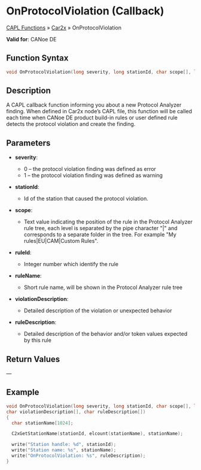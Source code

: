 # OnProtocolViolation (Callback)

[CAPL Functions](../../CAPLfunctions.md) » [Car2x](../CAPLfunctionsCar2xOverview.md) » OnProtocolViolation

**Valid for**: CANoe DE

## Function Syntax

```c
void OnProtocolViolation(long severity, long stationId, char scope[], long ruleId, char ruleName[], char violationDescription[], char ruleDescription[]){}
```

## Description

A CAPL callback function informing you about a new Protocol Analyzer finding. When defined in Car2x node’s CAPL file, this function will be called each time when CANoe DE product build-in rules or user defined rule detects the protocol violation and create the finding.

## Parameters

- **severity**:
  - 0 – the protocol violation finding was defined as error
  - 1 – the protocol violation finding was defined as warning

- **stationId**:
  - Id of the station that caused the protocol violation.

- **scope**:
  - Text value indicating the position of the rule in the Protocol Analyzer rule tree, each level is separated by the pipe character "|" and corresponds to a separate folder in the tree. For example "My rules|EU|CAM|Custom Rules".

- **ruleId**:
  - Integer number which identify the rule

- **ruleName**:
  - Short rule name, will be shown in the Protocol Analyzer rule tree

- **violationDescription**:
  - Detailed description of the violation or unexpected behavior

- **ruleDescription**:
  - Detailed description of the behavior and/or token values expected by this rule

## Return Values

—

## Example

```c
void OnProtocolViolation(long severity, long stationId, char scope[], long ruleId, char ruleName[],
char violationDescription[], char ruleDescription[])
{
  char stationName[1024];

  C2xGetStationName(stationId, elcount(stationName), stationName);

  write("Station handle: %d", stationId);
  write("Station name: %s", stationName);
  write("OnProtocolViolation: %s", ruleDescription);
}
```
